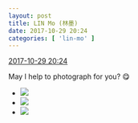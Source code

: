 ```yaml
---
layout: post
title: LIN Mo (林墨)
date: 2017-10-29 20:24
categories: [ 'lin-mo' ]
---
```


<div class="weibo-info">
  <a href="http://weibo.com/6108312042/FsEnJmarQ">2017-10-29 20:24</a>
</div>

May I help to photograph for you? :yum:

<!-- more -->

<ul class="weibo-pic-list-1">
  <li class="weibo-pic">
    <a href="http://wx2.sinaimg.cn/mw690/006FnQZYly1fkzdxe8rtqj32bc1jkkjl.jpg"><img src="http://wx2.sinaimg.cn/thumb150/006FnQZYly1fkzdxe8rtqj32bc1jkkjl.jpg" /></a>
  </li>
  <li class="weibo-pic">
    <a href="http://wx2.sinaimg.cn/mw690/006FnQZYly1fkzdxc7mrpj32bc1jkhdt.jpg"><img src="http://wx2.sinaimg.cn/thumb150/006FnQZYly1fkzdxc7mrpj32bc1jkhdt.jpg" /></a>
  </li>
  <li class="weibo-pic">
    <a href="http://wx1.sinaimg.cn/mw690/006FnQZYly1fkzdxhscnhj31jk2bchdu.jpg"><img src="http://wx1.sinaimg.cn/thumb150/006FnQZYly1fkzdxhscnhj31jk2bchdu.jpg" /></a>
  </li>
</ul>
